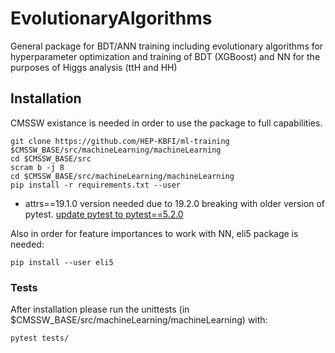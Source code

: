 # EvolutionaryAlgorithms
General package for BDT/ANN training including evolutionary algorithms for hyperparameter optimization and training of BDT (XGBoost) and NN for the purposes of Higgs analysis (ttH and HH)


## Installation

CMSSW existance is needed in order to use the package to full capabilities.


````console
git clone https://github.com/HEP-KBFI/ml-training $CMSSW_BASE/src/machineLearning/machineLearning
cd $CMSSW_BASE/src
scram b -j 8
cd $CMSSW_BASE/src/machineLearning/machineLearning
pip install -r requirements.txt --user
````
* attrs==19.1.0 version needed due to 19.2.0 breaking with older version of pytest.
[update pytest to pytest==5.2.0](https://stackoverflow.com/questions/58189683/typeerror-attrib-got-an-unexpected-keyword-argument-convert)

Also in order for feature importances to work with NN, eli5 package is needed:

````console
pip install --user eli5
````


### Tests

After installation please run the unittests (in $CMSSW_BASE/src/machineLearning/machineLearning) with:

````console
pytest tests/
````


